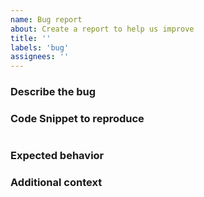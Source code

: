 ```yaml
---
name: Bug report
about: Create a report to help us improve
title: ''
labels: 'bug'
assignees: ''
---
```


<!--
Feel free to remove paragraphs that don't apply to your bugreport.
-->

### Describe the bug

<!-- A clear and concise description of what the bug is.-->

### Code Snippet to reproduce

<!--
If applicable, a Nix expression that demonstrates the problem.
-->

```nix

```

### Expected behavior

<!-- A clear and concise description of what you expected to happen.-->

### Additional context

<!--
Anything else you consider relevant such as `rnix` version, related issues etc.
-->

